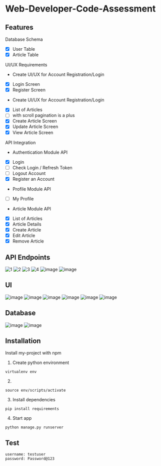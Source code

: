 # Web-Developer-Code-Assessment

## Features

Database Schema
- [x] User Table
- [x] Article Table

UI/UX Requirements
- Create UI/UX for Account Registration/Login
- [x] Login Screen
- [x] Register Screen
- Create UI/UX for Account Registration/Login
- [x] List of Articles
- [ ] with scroll pagination is a plus
- [x] Create Article Screen
- [x] Update Article Screen
- [x] View Article Screen

API Integration
- Authentication Module API
- [x] Login
- [ ] Check Login / Refresh Token
- [ ] Logout Account
- [x] Register an Account
- Profile Module API
- [ ] My Profile
- Article Module API
- [x] List of Articles
- [x] Article Details
- [x] Create Article
- [x] Edit Article
- [x] Remove Article

## API Endpoints

![1](https://user-images.githubusercontent.com/23378836/217792074-e654f038-3750-4fd2-8a75-64c87a571289.PNG)
![2](https://user-images.githubusercontent.com/23378836/217792118-8b8f5f49-c423-4410-8b35-5961a6fe98d0.PNG)
![3](https://user-images.githubusercontent.com/23378836/217792183-17278007-1874-4b6c-a648-ee34857d7872.PNG)
![4](https://user-images.githubusercontent.com/23378836/217792224-1e104d55-d7f0-4938-afe3-a40d2a119efb.PNG)
![image](https://user-images.githubusercontent.com/23378836/217795308-8cf72323-d9f0-45d8-9bff-9781790cf59f.png)
![image](https://user-images.githubusercontent.com/23378836/217795104-a4ebdc5e-9413-4e1b-bc45-0838c56838da.png)

## UI
![image](https://user-images.githubusercontent.com/23378836/217792596-0e72acd0-71a8-4dd8-8630-435929259356.png)
![image](https://user-images.githubusercontent.com/23378836/217792903-8af60707-564d-410f-80e5-61ef28b342b2.png)
![image](https://user-images.githubusercontent.com/23378836/217793083-274a32e4-af3e-4da2-acb0-9cfbcd2d26bb.png)
![image](https://user-images.githubusercontent.com/23378836/217793221-f6f5e11d-9148-4c9b-9297-391d465b067b.png)
![image](https://user-images.githubusercontent.com/23378836/217793377-d2a192df-a91d-4f65-8663-70778ddc1fdb.png)
![image](https://user-images.githubusercontent.com/23378836/217793431-cb751956-dd2e-446d-af9e-a8de681fdf2b.png)

## Database
![image](https://user-images.githubusercontent.com/23378836/217793515-e2e524f5-90c5-4231-b38e-e7ab4fda365b.png)
![image](https://user-images.githubusercontent.com/23378836/217793575-de279e3d-be5d-448e-a332-71f0a7dd7932.png)

## Installation

Install my-project with npm

1. Create python environment
```
virtualenv env
```
2.
```
source env/scripts/activate
```
3. Install dependencies
```
pip install requirements
```
4. Start app
```
python manage.py runserver
```

## Test

```
username: testuser
password: Password@123
```
